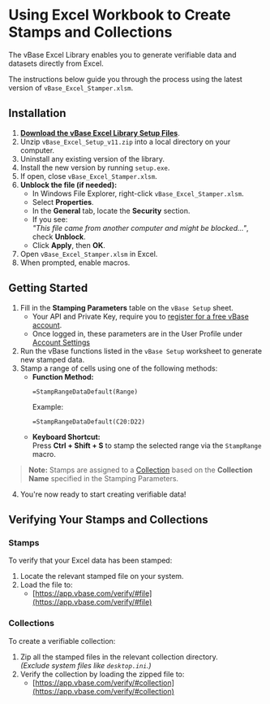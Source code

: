 # Using Excel Workbook to Create Stamps and Collections

The vBase Excel Library enables you to generate verifiable data and datasets directly from Excel.

The instructions below guide you through the process using the latest version of `vBase_Excel_Stamper.xlsm`.



## Installation

1. **[Download the vBase Excel Library Setup Files](https://github.com/validityBase/docs/raw/refs/heads/main/vbase-cs/vBase_Excel_Setup_v11.zip)**.
2. Unzip `vBase_Excel_Setup_v11.zip` into a local directory on your computer.
3. Uninstall any existing version of the library.
4. Install the new version by running `setup.exe`.
5. If open, close `vBase_Excel_Stamper.xlsm`.
6. **Unblock the file (if needed):**
    - In Windows File Explorer, right-click `vBase_Excel_Stamper.xlsm`.
    - Select **Properties**.
    - In the **General** tab, locate the **Security** section.
    - If you see:  
      *"This file came from another computer and might be blocked..."*, check **Unblock**.
    - Click **Apply**, then **OK**.
7. Open `vBase_Excel_Stamper.xlsm` in Excel.
8. When prompted, enable macros.



## Getting Started

1. Fill in the **Stamping Parameters** table on the `vBase Setup` sheet.
    - Your API and Private Key, require you to [register for a free vBase account](https://app.vbase.com/accounts/signup/).
    - Once logged in, these parameters are in the User Profile under [Account Settings](https://app.vbase.com/profile/#account_settings)
2. Run the vBase functions listed in the `vBase Setup` worksheet to generate new stamped data.
3. Stamp a range of cells using one of the following methods:
   - **Function Method:**  
     ```excel
     =StampRangeDataDefault(Range)
     ```
     Example:  
     ```excel
     =StampRangeDataDefault(C20:D22)
     ```
   - **Keyboard Shortcut:**  
     Press **Ctrl + Shift + S** to stamp the selected range via the `StampRange` macro.

> **Note:** Stamps are assigned to a [Collection](../docs/welcome/what-is-a-stamp.md#collection) based on the **Collection Name** specified in the Stamping Parameters.

4. You're now ready to start creating verifiable data!




## Verifying Your Stamps and Collections

### Stamps

To verify that your Excel data has been stamped:
1. Locate the relevant stamped file on your system.
2. Load the file to:  
   * [https://app.vbase.com/verify/#file](https://app.vbase.com/verify/#file)

### Collections

To create a verifiable collection:
1. Zip all the stamped files in the relevant collection directory.  
   _(Exclude system files like `desktop.ini`.)_
2. Verify the collection by loading the zipped file to:  
   * [https://app.vbase.com/verify/#collection](https://app.vbase.com/verify/#collection)
